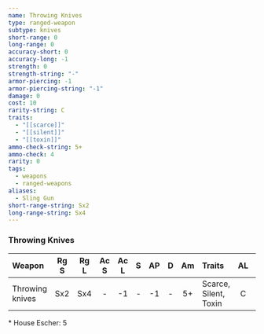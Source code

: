 ```yaml
---
name: Throwing Knives
type: ranged-weapon
subtype: knives
short-range: 0
long-range: 0
accuracy-short: 0
accuracy-long: -1
strength: 0
strength-string: "-"
armor-piercing: -1
armor-piercing-string: "-1"
damage: 0
cost: 10
rarity-string: C
traits:
  - "[[scarce]]"
  - "[[silent]]"
  - "[[toxin]]"
ammo-check-string: 5+
ammo-check: 4
rarity: 0
tags:
  - weapons
  - ranged-weapons
aliases:
  - Sling Gun
short-range-string: Sx2
long-range-string: Sx4
---
```

### Throwing Knives

| Weapon          | Rg S | Rg L | Ac S | Ac L |  S  | AP  |  D  | Am  | Traits                                                                                                                                                                     | AL  | Cost |
| :-------------- | :--: | :--: | :--: | :--: | :-: | :-: | :-: | :-: | :------------------------------------------------------------------------------------------------------------------------------------------------------------------------- | :-: | :--: |
| Throwing knives | Sx2  | Sx4  |  -   |  -1  |  -  | -1  |  -  | 5+  | <Tooltip type="traits" content="scarce">Scarce</Tooltip>, <Tooltip type="traits" content="silent">Silent</Tooltip>, <Tooltip type="traits" content="toxin">Toxin</Tooltip> |  C  | 10\* |

\* House Escher: 5
